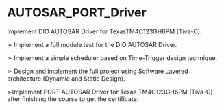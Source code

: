 # AUTOSAR_PORT_Driver

Implement DIO AUTOSAR Driver for TexasTM4C123GH6PM (Tiva-C).

➢ Implement a full module test for the DIO AUTOSAR Driver.

➢ Implement a simple scheduler based on Time-Trigger design technique.

➢ Design and implement the full project using Software Layered architecture (Dynamic and Static Design).

➢Implement PORT AUTOSAR Driver for Texas TM4C123GH6PM (Tiva-C) after finishing the course to get the certificate.
